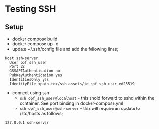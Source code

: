 # Testing SSH

## Setup
* docker compose build
* docker compose up -d
* update ~/.ssh/config file and add the following lines;
```
Host ssh-server
  User opf_ssh_user
  Port 22
  GSSAPIAuthentication no
  PubKeyAuthentication yes
  IdentitiesOnly yes
  IdentityFile <path-to>/ssh_assets/id_opf_ssh_user_ed25519
```
* connect using ssh
    * `ssh opf_ssh_user@localhost` - this shold forward to sshd within the container. See port binding in docker-compose.yml
    * `ssh opf_ssh_user@ssh-server` - this will require an update to /etc/hosts as follows;
```
127.0.0.1 ssh-server
```


